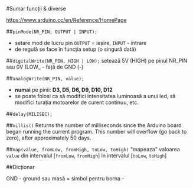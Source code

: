 #Sumar funcții & diverse

https://www.arduino.cc/en/Reference/HomePage


##`pinMode(NR_PIN, OUTPUT | INPUT);` 


- setare mod de lucru pin `OUTPUT` = ieșire, `INPUT` - intrare
- de regulă se face în funcția setup (o singură dată)
   
##`digitalWrite(NR_PIN, HIGH | LOW);` 
setează 5V (HIGH) pe pinul NR_PIN sau 0V (LOW_ - față de GND (-)

##`analogWrite(NR_PIN, value);`
 - **numai** pe pinii: **D3, D5, D6, D9, D10, D12**
 - se poate folosi ca să modifici intensitatea luminoasă a unui led, să modifici turația motoarelor de curent continuu, etc.

##`delay(MILISEC);`

##`millis()`
Returns the number of milliseconds since the Arduino board began running the current program. This number will overflow (go back to zero), after approximately 50 days.

##`map(value, fromLow, fromHigh, toLow, toHigh)`
"mapeaza" valoarea `value` din intervalul  [`fromLow`, `fromHigh`] în intervalul [`toLow`, `toHigh`]



##Dicționar

GND - ground sau masă = simbol pentru borna - 
